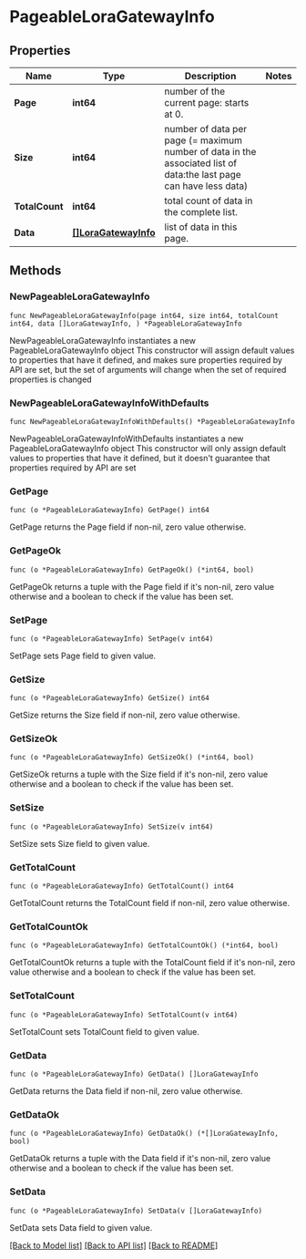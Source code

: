 # PageableLoraGatewayInfo

## Properties

Name | Type | Description | Notes
------------ | ------------- | ------------- | -------------
**Page** | **int64** | number of the current page: starts at 0. | 
**Size** | **int64** | number of data per page (&#x3D; maximum number of data in the associated list of data:the last page can have less data) | 
**TotalCount** | **int64** | total count of data in the complete list. | 
**Data** | [**[]LoraGatewayInfo**](LoraGatewayInfo.md) | list of data in this page. | 

## Methods

### NewPageableLoraGatewayInfo

`func NewPageableLoraGatewayInfo(page int64, size int64, totalCount int64, data []LoraGatewayInfo, ) *PageableLoraGatewayInfo`

NewPageableLoraGatewayInfo instantiates a new PageableLoraGatewayInfo object
This constructor will assign default values to properties that have it defined,
and makes sure properties required by API are set, but the set of arguments
will change when the set of required properties is changed

### NewPageableLoraGatewayInfoWithDefaults

`func NewPageableLoraGatewayInfoWithDefaults() *PageableLoraGatewayInfo`

NewPageableLoraGatewayInfoWithDefaults instantiates a new PageableLoraGatewayInfo object
This constructor will only assign default values to properties that have it defined,
but it doesn't guarantee that properties required by API are set

### GetPage

`func (o *PageableLoraGatewayInfo) GetPage() int64`

GetPage returns the Page field if non-nil, zero value otherwise.

### GetPageOk

`func (o *PageableLoraGatewayInfo) GetPageOk() (*int64, bool)`

GetPageOk returns a tuple with the Page field if it's non-nil, zero value otherwise
and a boolean to check if the value has been set.

### SetPage

`func (o *PageableLoraGatewayInfo) SetPage(v int64)`

SetPage sets Page field to given value.


### GetSize

`func (o *PageableLoraGatewayInfo) GetSize() int64`

GetSize returns the Size field if non-nil, zero value otherwise.

### GetSizeOk

`func (o *PageableLoraGatewayInfo) GetSizeOk() (*int64, bool)`

GetSizeOk returns a tuple with the Size field if it's non-nil, zero value otherwise
and a boolean to check if the value has been set.

### SetSize

`func (o *PageableLoraGatewayInfo) SetSize(v int64)`

SetSize sets Size field to given value.


### GetTotalCount

`func (o *PageableLoraGatewayInfo) GetTotalCount() int64`

GetTotalCount returns the TotalCount field if non-nil, zero value otherwise.

### GetTotalCountOk

`func (o *PageableLoraGatewayInfo) GetTotalCountOk() (*int64, bool)`

GetTotalCountOk returns a tuple with the TotalCount field if it's non-nil, zero value otherwise
and a boolean to check if the value has been set.

### SetTotalCount

`func (o *PageableLoraGatewayInfo) SetTotalCount(v int64)`

SetTotalCount sets TotalCount field to given value.


### GetData

`func (o *PageableLoraGatewayInfo) GetData() []LoraGatewayInfo`

GetData returns the Data field if non-nil, zero value otherwise.

### GetDataOk

`func (o *PageableLoraGatewayInfo) GetDataOk() (*[]LoraGatewayInfo, bool)`

GetDataOk returns a tuple with the Data field if it's non-nil, zero value otherwise
and a boolean to check if the value has been set.

### SetData

`func (o *PageableLoraGatewayInfo) SetData(v []LoraGatewayInfo)`

SetData sets Data field to given value.



[[Back to Model list]](../README.md#documentation-for-models) [[Back to API list]](../README.md#documentation-for-api-endpoints) [[Back to README]](../README.md)


